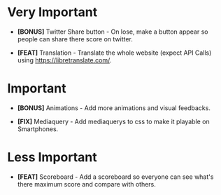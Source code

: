 # Very Important
- **[BONUS]** Twitter Share button - On lose, make a button appear so people can share there score on twitter.

- **[FEAT]** Translation - Translate the whole website (expect API Calls) using https://libretranslate.com/.

# Important
- **[BONUS]** Animations - Add more animations and visual feedbacks.

- **[FIX]** Mediaquery - Add mediaquerys to css to make it playable on Smartphones.

# Less Important
- **[FEAT]** Scoreboard - Add a scoreboard so everyone can see what's there 
maximum score and compare with others.
